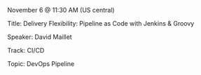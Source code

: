 November 6 @ 11:30 AM (US central)

Title: Delivery Flexibility: Pipeline as Code with Jenkins & Groovy

Speaker: David Maillet

Track: CI/CD

Topic: DevOps Pipeline



